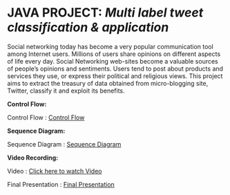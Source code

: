 # JAVA PROJECT: *Multi label tweet classification & application*

Social networking today has become a very popular communication tool among Internet users. Millions of users share opinions on different aspects of life every day. Social Networking web-sites become a valuable sources of people’s opinions and sentiments. Users tend to post about products and services they use, or express their political and religious views. This project aims to extract the treasury of data obtained from micro-blogging site, Twitter, classify it and exploit its benefits.



**Control Flow:**

Control Flow : [Control Flow] 

**Sequence Diagram:**

Sequence Diagram   :  [Sequence Diagram]

**Video Recording:**    

Video   :   [Click here to watch Video]

Final Presentation  : [Final Presentation]


[Control Flow]: <https://github.com/vishesh381/Tweet-Classification/blob/main/MultiLabel%20Tweet%20Classification%20%26%20Application/control%20flow.jpg>

[Sequence Diagram]: <https://github.com/vishesh381/Tweet-Classification/blob/main/MultiLabel%20Tweet%20Classification%20%26%20Application/sequence%20diagram.jpg>

[Final Presentation]: <https://youtu.be/_lSC_UHbr28>

[Click here to watch Video]: <https://youtu.be/KJz0u_dSsMI>
